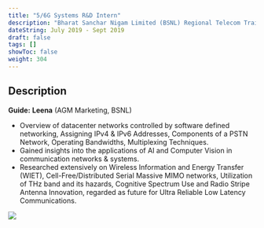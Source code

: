 ```yaml
---
title: "5/6G Systems R&D Intern"
description: "Bharat Sanchar Nigam Limited (BSNL) Regional Telecom Training Center (Trivandrum, India)"
dateString: July 2019 - Sept 2019
draft: false
tags: []
showToc: false
weight: 304
--- 
```

## Description

**Guide:** **Leena** (AGM Marketing, BSNL)

- Overview of datacenter networks controlled by software defined networking, Assigning IPv4 & IPv6 Addresses, Components of a PSTN Network, Operating Bandwidths, Multiplexing Techniques.
- Gained insights into the applications of AI and Computer Vision in communication networks & systems.
- Researched extensively on Wireless Information and Energy Transfer (WIET), Cell-Free/Distributed Serial Massive MIMO networks, Utilization of THz band and its hazards, Cognitive Spectrum Use and Radio Stripe Antenna Innovation, regarded as future for Ultra Reliable Low Latency Communications. 

![](/experience/BSNL/bsnl.jpeg#center)